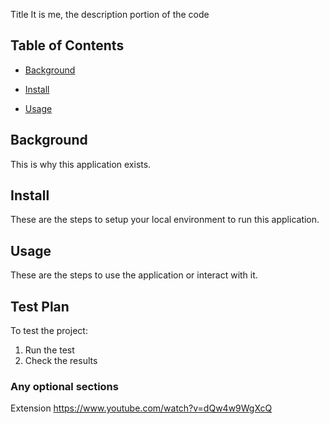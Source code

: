  Title
It is me, the description portion of the code


## Table of Contents

- [Background](#background)

- [Install](#install)

- [Usage](#usage)

## Background

This is why this application exists.


## Install

These are the steps to setup your local environment to run this application.

## Usage

These are the steps to use the application or interact with it.

## Test Plan

To test the project:

1.  Run the test
2.  Check the results

### Any optional sections
  Extension
https://www.youtube.com/watch?v=dQw4w9WgXcQ